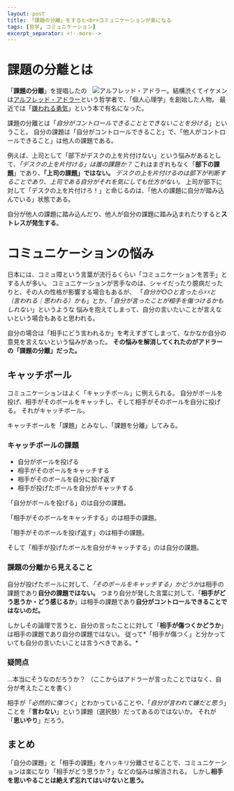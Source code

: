 ```yaml
---
layout: post
title: 「課題の分離」をすると<br>コミュニケーションが楽になる
tags: [哲学, コミュニケーション]
excerpt_separator: <!--more-->
---
```


# 課題の分離とは

<img src="http://res.cloudinary.com/alice1017/q_auto:good/v1535185032/Blog%20Post%20Images/Alfred_Adler.jpg" title="アルフレッド・アドラー。結構渋くてイケメン" alt="アルフレッド・アドラー。結構渋くてイケメン" align="right">

「**課題の分離**」を提唱したのは[アルフレッド・アドラー](https://ja.wikipedia.org/wiki/%E3%82%A2%E3%83%AB%E3%83%95%E3%83%AC%E3%83%83%E3%83%89%E3%83%BB%E3%82%A2%E3%83%89%E3%83%A9%E3%83%BC)という哲学者で、「個人心理学」を創始した人物。
最近では「[嫌われる勇気](https://www.amazon.co.jp/%E5%AB%8C%E3%82%8F%E3%82%8C%E3%82%8B%E5%8B%87%E6%B0%97-%E8%87%AA%E5%B7%B1%E5%95%93%E7%99%BA%E3%81%AE%E6%BA%90%E6%B5%81-%E3%82%A2%E3%83%89%E3%83%A9%E3%83%BC-%E3%81%AE%E6%95%99%E3%81%88-%E5%B2%B8%E8%A6%8B-%E4%B8%80%E9%83%8E/dp/4478025819/ref=tmm_pap_swatch_0?_encoding=UTF8&qid=&sr=)」という本で有名になった。


課題の分離とは「*自分がコントロールできることとできないことを分ける*」ということ。
自分の課題は「自分がコントロールできること」で、「他人がコントロールできること」は他人の課題である。

<!--more-->

例えば、上司として「部下がデスクの上を片付けない」という悩みがあるとして、*「デスクの上を片付ける」は誰の課題か？*
これはまぎれもなく「**部下の課題**」であり、**「上司の課題」ではない。**
*デスクの上を片付けるのは部下が判断することであり*、*上司である自分がそれを気にしても仕方がない。*
上司が部下に対して「デスクの上を片付けろ！」と命じるのは、「他人の課題に自分が踏み込んでいる」状態である。

自分が他人の課題に踏み込んだり、他人が自分の課題に踏み込まれたりすると**ストレスが発生する**。

# コミュニケーションの悩み

日本には、コミュ障という言葉が流行るくらい「コミュニケーションを苦手」とする人が多い。
コミュニケーションが苦手なのは、シャイだったり臆病だったりと、その人の性格が影響する場合もあるが、
「*自分が○○と言ったら☓☓と（言われる｜思われる）かも*」とか、「*自分が言ったことが相手を傷つけるかもしれない*」というような
悩みを抱えてしまって、自分の言いたいことが言えないという場合もあると思われる。

自分の場合は「相手にどう言われるか」を考えすぎてしまって、なかなか自分の意見を言えないという悩みがあった。
**その悩みを解消してくれたのがアドラーの「課題の分離」だった。**

## キャッチボール

コミュニケーションはよく「キャッチボール」に例えられる。
自分がボールを投げ、相手がそのボールをキャッチし、そして相手がそのボールを自分に投げる。
それがキャッチボール。

キャッチボールを「課題」とみなし、「課題を分離」してみる。

### キャッチボールの課題

 - 自分がボールを投げる
 - 相手がそのボールをキャッチする
 - 相手がそのボールを自分に投げ返す
 - 相手が投げたボールを自分がキャッチする

「自分がボールを投げる」のは自分の課題。

「相手がそのボールをキャッチする」のは相手の課題。

「相手がそのボールを投げ返す」のは相手の課題。

そして「相手が投げたボールを自分がキャッチする」のは自分の課題。

### 課題の分離から見えること

自分が投げたボールに対して、*「そのボールをキャッチする」かどうか*は相手の課題であり**自分の課題ではない。**
つまり自分が発した言葉に対して、「**相手がどう思うか・どう感じるか**」は相手の課題であり**自分がコントロールできることではないのだ。**

しかしその論理で言うと、自分の言ったことに対して「**相手が傷つくかどうか**」は相手の課題であり自分の課題ではない。
従って*「相手が傷つく」と分かっていても自分の言いたいことは言うべきである。*

### 疑問点

…本当にそうなのだろうか？
（ここからはアドラーが言ったことではなく、自分が考えたことを書く）

相手が「*必然的に傷つく*」とわかっていることや、「*自分が言われて嫌だと思う*」ことを「**言わない**」という課題（選択肢）だってあるのではないか。
それが「**思いやり**」だろう。

## まとめ

「自分の課題」と「相手の課題」をハッキリ分離させることで、コミュニケーションは楽になり「相手がどう思うか？」などの悩みは解消される。
しかし**相手を思いやることは絶えず忘れてはいけないと思う。**
